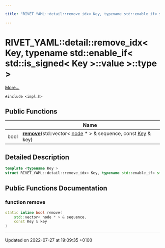 ```yaml
---

title: "RIVET_YAML::detail::remove_idx< Key, typename std::enable_if< std::is_signed< Key >::value >::type >"

---
```


# RIVET_YAML::detail::remove_idx< Key, typename std::enable_if< std::is_signed< Key >::value >::type >



 [More...](#detailed-description)


`#include <impl.h>`

## Public Functions

|                | Name           |
| -------------- | -------------- |
| bool | **[remove](http://example.org/classes/structrivet__yaml_1_1detail_1_1remove__idx_3_01key_00_01typename_01std_1_1enable__if_3_01std_1_1c86efc6701f9a57d666a3090a122f757/#function-remove)**(std::vector< <a href="http://example.org/classes/classrivet__yaml_1_1detail_1_1node/">node</a> * > & sequence, const <a href="http://example.org/namespaces/namespacerivet__yaml/#enumvalue-key">Key</a> & key) |

## Detailed Description

```cpp
template <typename Key >
struct RIVET_YAML::detail::remove_idx< Key, typename std::enable_if< std::is_signed< Key >::value >::type >;
```

## Public Functions Documentation

### function remove

```cpp
static inline bool remove(
    std::vector< node * > & sequence,
    const Key & key
)
```


-------------------------------

Updated on 2022-07-27 at 19:09:35 +0100